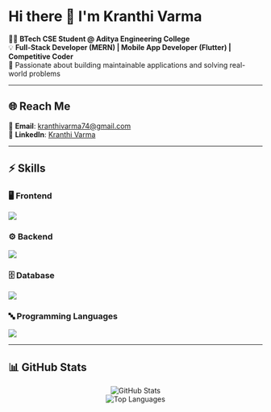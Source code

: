 # Hi there 👋 I'm Kranthi Varma  

👨‍💻 **BTech CSE Student @ Aditya Engineering College**  
💡 **Full-Stack Developer (MERN) | Mobile App Developer (Flutter) | Competitive Coder**  
🚀 Passionate about building maintainable applications and solving real-world problems  

---

## 🌐 Reach Me  
📧 **Email**: [kranthivarma74@gmail.com](mailto:kranthivarma74@gmail.com)  
💼 **LinkedIn**: [Kranthi Varma](https://www.linkedin.com/in/kranthi-varma-92b374268/)  

---

## ⚡ Skills  

### 🖥️ Frontend  
<p>
  <img src="https://skillicons.dev/icons?i=react,flutter,html,css" />
</p>

### ⚙️ Backend  
<p>
  <img src="https://skillicons.dev/icons?i=nodejs,spring" />
</p>

### 🗄️ Database  
<p>
  <img src="https://skillicons.dev/icons?i=mysql,mongodb,firebase" />
</p>

### 🔤 Programming Languages  
<p>
  <img src="https://skillicons.dev/icons?i=cpp,java,python,javascript,dart" />
</p>

---


## 📊 GitHub Stats


<p align="center">
  <img src="https://github-readme-stats.vercel.app/api?username=kranthivarm&show_icons=true&theme=tokyonight" alt="GitHub Stats" /><br/>
  <img src="https://github-readme-stats.vercel.app/api/top-langs/?username=kranthivarm&layout=compact&theme=tokyonight" alt="Top Languages" />
</p>
